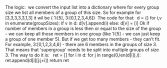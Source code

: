 The logic:
​
we convert the input list into a dictionary where for every group size we list all members of a group of this size.
So for example for [3,3,3,3,3,1,3] it wil be { 1:[5], 3:[0,1,2,3,4,6]}
​
The code for that:
​
d = {}
for i,v in enumerate(groupSizes):
if v in d:
d[v].append(i)
else:
d[v] = [i]
Ok if number of members in a group is less then or equal to the size of the group - we can keep all those members in one group (like 1:[5] - we can just keep a group of one member 5). But if we get too many members - they can't fit. For example, 3:[0,1,2,3,4,6] - there are 6 members in the groups of size 3. That means that 'supergroup' needs to be split into multiple groups of size 3.
The way to do it is:
​
​
ret = []
for i in d:
for j in range(0,len(d[i]),i):
ret.append(d[i][j:j+i])
return ret